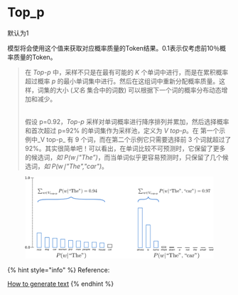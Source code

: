 # Top\_p

默认为1

模型将会使用这个值来获取对应概率质量的Token结果。0.1表示仅考虑前10％概率质量的Token。

> 在 _Top-p_ 中，采样不只是在最有可能的 _K_ 个单词中进行，而是在累积概率超过概率 _p_ 的最小单词集中进行。然后在这组词中重新分配概率质量。这样，词集的大小 (_又名_ 集合中的词数) 可以根据下一个词的概率分布动态增加和减少。
>
> \
> 假设 p=0.92，_Top-p_ 采样对单词概率进行降序排列并累加，然后选择概率和首次超过 p=92% 的单词集作为采样池，定义为 _V top-p_。在 第一个示例中_V top-p_ ​有 9 个词，而在第二个示例它只需要选择前 3 个词就超过了 92%。其实很简单吧！可以看出，在单词比较不可预测时，它保留了更多的候选词，_如_ _P(w∣"The”)_，而当单词似乎更容易预测时，只保留了几个候选词，_如_ _P(w∣"The","car")_。

<figure><img src="../../.gitbook/assets/image (9).png" alt=""><figcaption></figcaption></figure>





{% hint style="info" %}
Reference:

[How to generate text](https://huggingface.co/blog/how-to-generate)
{% endhint %}

